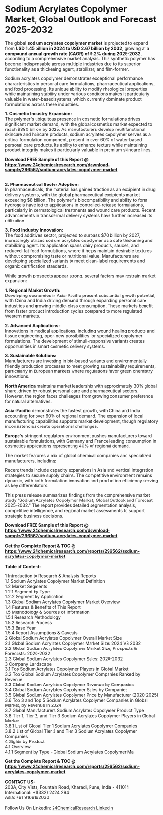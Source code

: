 <h1>Sodium Acrylates Copolymer Market, Global Outlook and Forecast 2025-2032</h1><p>The global <strong>sodium acrylates copolymer market</strong> is projected to expand from <strong>USD 1.45 billion in 2024 to USD 2.67 billion by 2032</strong>, growing at a <strong>compound annual growth rate (CAGR) of 9.2% during 2025-2032</strong>, according to a comprehensive market analysis. This synthetic polymer has become indispensable across multiple industries due to its superior functionality as a thickening agent, stabilizer, and film-former.</p><p>Sodium acrylates copolymer demonstrates exceptional performance characteristics in personal care formulations, pharmaceutical applications, and food processing. Its unique ability to modify rheological properties while maintaining stability under various conditions makes it particularly valuable in water-based systems, which currently dominate product formulations across these industries.</p><p><strong>1. Cosmetic Industry Expansion:</strong><br>
The polymer's ubiquitous presence in cosmetic formulations drives significant market demand, with the global cosmetics market expected to reach $380 billion by 2025. As manufacturers develop multifunctional skincare and haircare products, sodium acrylates copolymer serves as a critical formulation component, present in over 60% of water-based personal care products. Its ability to enhance texture while maintaining product integrity makes it particularly valuable in premium skincare lines.</p><div><b>Download FREE Sample of this Report @ 
            <a href="https://www.24chemicalresearch.com/download-sample/296562/sodium-acrylates-copolymer-market">
            https://www.24chemicalresearch.com/download-sample/296562/sodium-acrylates-copolymer-market</a></b></div><br><p><strong>2. Pharmaceutical Sector Adoption:</strong><br>
In pharmaceuticals, the material has gained traction as an excipient in drug delivery systems, with the global pharmaceutical excipients market exceeding $8 billion. The polymer's biocompatibility and ability to form hydrogels have led to applications in controlled-release formulations, particularly in dermatological treatments and wound care products. Recent advancements in transdermal delivery systems have further increased its utilization.</p><p><strong>3. Food Industry Innovation:</strong><br>
The food additives sector, projected to surpass $70 billion by 2027, increasingly utilizes sodium acrylates copolymer as a safe thickening and stabilizing agent. Its application spans dairy products, sauces, and reduced-fat food formulations, where it helps maintain desirable textures without compromising taste or nutritional value. Manufacturers are developing specialized variants to meet clean-label requirements and organic certification standards.</p><p>While growth prospects appear strong, several factors may restrain market expansion:</p><p><strong>1. Regional Market Growth:</strong><br>
Developing economies in Asia-Pacific present substantial growth potential, with China and India driving demand through expanding personal care industries and growing middle-class consumption. These markets benefit from faster product introduction cycles compared to more regulated Western markets.</p><p><strong>2. Advanced Applications:</strong><br>
Innovations in medical applications, including wound healing products and tissue engineering, open new possibilities for specialized copolymer formulations. The development of stimuli-responsive variants creates opportunities in smart cosmetic delivery systems.</p><p><strong>3. Sustainable Solutions:</strong><br>
Manufacturers are investing in bio-based variants and environmentally friendly production processes to meet growing sustainability requirements, particularly in European markets where regulations favor green chemistry innovations.</p><p><strong>North America</strong> maintains market leadership with approximately 30% global share, driven by robust personal care and pharmaceutical sectors. However, the region faces challenges from growing consumer preference for natural alternatives.</p><p><strong>Asia-Pacific</strong> demonstrates the fastest growth, with China and India accounting for over 60% of regional demand. The expansion of local manufacturing capabilities supports market development, though regulatory inconsistencies create operational challenges.</p><p><strong>Europe's</strong> stringent regulatory environment pushes manufacturers toward sustainable formulations, with Germany and France leading consumption in cosmetics applications representing 40% of regional demand.</p><p>The market features a mix of global chemical companies and specialized manufacturers, including:</p><p>Recent trends include capacity expansions in Asia and vertical integration strategies to secure supply chains. The competitive environment remains dynamic, with both formulation innovation and production efficiency serving as key differentiators.</p><p>This press release summarizes findings from the comprehensive market study "Sodium Acrylates Copolymer Market, Global Outlook and Forecast 2025-2032." The report provides detailed segmentation analysis, competitive intelligence, and regional market assessments to support strategic business decisions.</p><div><b>Download FREE Sample of this Report @ 
            <a href="https://www.24chemicalresearch.com/download-sample/296562/sodium-acrylates-copolymer-market">
            https://www.24chemicalresearch.com/download-sample/296562/sodium-acrylates-copolymer-market</a></b></div><br><div><b>Get the Complete Report & TOC @ 
            <a href="https://www.24chemicalresearch.com/reports/296562/sodium-acrylates-copolymer-market">
            https://www.24chemicalresearch.com/reports/296562/sodium-acrylates-copolymer-market</a></b></div><br>
            <b>Table of Content:</b><p>1 Introduction to Research & Analysis Reports<br />
 1.1 Sodium Acrylates Copolymer Market Definition<br />
 1.2 Market Segments<br />
 1.2.1 Segment by Type<br />
 1.2.2 Segment by Application<br />
 1.3 Global Sodium Acrylates Copolymer Market Overview<br />
 1.4 Features & Benefits of This Report<br />
 1.5 Methodology & Sources of Information<br />
 1.5.1 Research Methodology<br />
 1.5.2 Research Process<br />
 1.5.3 Base Year<br />
 1.5.4 Report Assumptions & Caveats<br />
2 Global Sodium Acrylates Copolymer Overall Market Size<br />
 2.1 Global Sodium Acrylates Copolymer Market Size: 2024 VS 2032<br />
 2.2 Global Sodium Acrylates Copolymer Market Size, Prospects & Forecasts: 2020-2032<br />
 2.3 Global Sodium Acrylates Copolymer Sales: 2020-2032<br />
3 Company Landscape<br />
 3.1 Top Sodium Acrylates Copolymer Players in Global Market<br />
 3.2 Top Global Sodium Acrylates Copolymer Companies Ranked by Revenue<br />
 3.3 Global Sodium Acrylates Copolymer Revenue by Companies<br />
 3.4 Global Sodium Acrylates Copolymer Sales by Companies<br />
 3.5 Global Sodium Acrylates Copolymer Price by Manufacturer (2020-2025)<br />
 3.6 Top 3 and Top 5 Sodium Acrylates Copolymer Companies in Global Market, by Revenue in 2024<br />
 3.7 Global Manufacturers Sodium Acrylates Copolymer Product Type<br />
 3.8 Tier 1, Tier 2, and Tier 3 Sodium Acrylates Copolymer Players in Global Market<br />
 3.8.1 List of Global Tier 1 Sodium Acrylates Copolymer Companies<br />
 3.8.2 List of Global Tier 2 and Tier 3 Sodium Acrylates Copolymer Companies<br />
4 Sights by Product<br />
 4.1 Overview<br />
 4.1.1 Segment by Type - Global Sodium Acrylates Copolymer Ma</p><div><b>Get the Complete Report & TOC @ 
            <a href="https://www.24chemicalresearch.com/reports/296562/sodium-acrylates-copolymer-market">
            https://www.24chemicalresearch.com/reports/296562/sodium-acrylates-copolymer-market</a></b></div><br><b>CONTACT US:</b><br>
            203A, City Vista, Fountain Road, Kharadi, Pune, India - 411014<br>
            International: +1(332) 2424 294<br>
            Asia: +91 9169162030 <br><br>
            Follow Us On LinkedIn: <a href="https://www.linkedin.com/company/24chemicalresearch/">24ChemicalResearch LinkedIn</a>